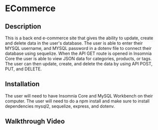 # ECommerce


## Description

This is a back end e-commerce site that gives the ability to update, create and delete data in the user's database. The user is able to enter their MYSQL username, and MYSQL password in a dotenv file to connect their database using sequelize. When the API GET route is opened in Insomnia Core the user is able to view JSON data for categories, products, or tags. The user can then update, create, and delete the data by using API POST, PUT, and DELETE.

## Installation

The user will need to have Insomnia Core and MySQL Workbench on their computer. The user will need to do a npm install and make sure to install dependencies mysql2, sequelize, express, and dotenv. 

## Walkthrough Video 
